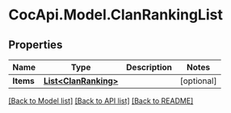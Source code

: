 # CocApi.Model.ClanRankingList

## Properties

Name | Type | Description | Notes
------------ | ------------- | ------------- | -------------
**Items** | [**List&lt;ClanRanking&gt;**](ClanRanking.md) |  | [optional] 

[[Back to Model list]](../README.md#documentation-for-models) [[Back to API list]](../README.md#documentation-for-api-endpoints) [[Back to README]](../README.md)


